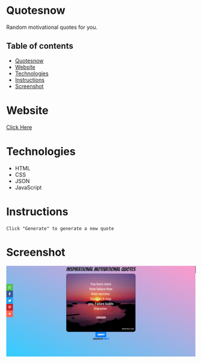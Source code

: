 # Quotesnow
Random motivational quotes for you.

## Table of contents
* [Quotesnow](#quotesnow)
* [Website](#website)
* [Technologies](#technologies)
* [Instructions](#instructions)
* [Screenshot](#screenshot)

# Website
[Click Here](https://ridz97.github.io/quotesnow/)

# Technologies
* HTML
* CSS
* JSON
* JavaScript

# Instructions
```
Click "Generate" to generate a new quote
```

# Screenshot
![screenshot](img/Screenshot.png)
